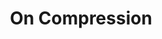 ---
ee_id: '43'
site: '1'
type: '2'
long_id: 2007-007 On C
url: 2007-007-on-c
title: 'On Compression '
year: '2007'
medium: Math essay
commission:
dims:
pitch: "​Essay describing the mathematics behind Jpegs."
ps: ​A pdf explanation of why Jpegs look the way they do. This kinda document is pretty
  common in computer science departments although this one is kinda more for “noobs”
  as I show the math in greater detail. Possibly of note is it being <a href="http://www.frieze.com/issue/article/on_compression/">republished
  as a one page Jpg of itself on the Frieze website</a>. This was first published
  in my book (made by the wonderful Dexter Sinister) a couple thousand short films
  by glenn gould.
live_url:
related: |-
  [28] [2006-019-handmadegif] 2006-019 Gif
  [2147] [2008-082-a-couple-thousand-short-films-about-glenn-gould-publication] 2008-082 A Couple Thousand Short Films about Glenn Gould (Publication)
youtube:
imgs: on-c-2007-007-digital-database-ih.jpg
subheading:
display_year: '2008'
download: Cory-Arcangel-OnC.pdf
add_credit:
add_credits:
related_code:
layout: things-i-made
---